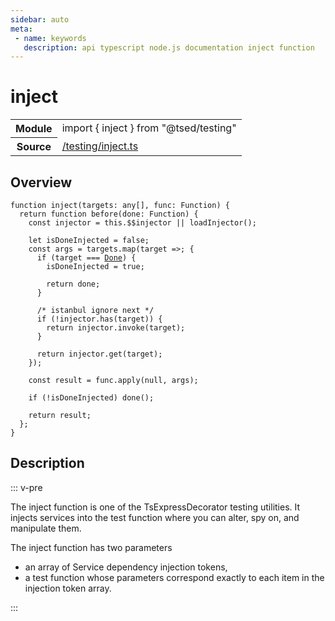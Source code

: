 ```yaml
---
sidebar: auto
meta:
 - name: keywords
   description: api typescript node.js documentation inject function
---
```

# inject <Badge text="Function" type="function"/>
<!-- Summary -->
<section class="symbol-info"><table class="is-full-width"><tbody><tr><th>Module</th><td><div class="lang-typescript"><span class="token keyword">import</span> { inject }&nbsp;<span class="token keyword">from</span>&nbsp;<span class="token string">"@tsed/testing"</span></div></td></tr><tr><th>Source</th><td><a href="https://github.com/Romakita/ts-express-decorators/blob/v4.30.2/src//testing/inject.ts#L0-L0">/testing/inject.ts</a></td></tr></tbody></table></section>

<!-- Overview -->
## Overview


<pre><code class="typescript-lang ">function <span class="token function">inject</span><span class="token punctuation">(</span>targets<span class="token punctuation">:</span> <span class="token keyword">any</span><span class="token punctuation">[</span><span class="token punctuation">]</span><span class="token punctuation">,</span> func<span class="token punctuation">:</span> Function<span class="token punctuation">)</span> <span class="token punctuation">{</span>
  return function <span class="token function">before</span><span class="token punctuation">(</span>done<span class="token punctuation">:</span> Function<span class="token punctuation">)</span> <span class="token punctuation">{</span>
    <span class="token keyword">const</span> injector<span class="token punctuation"> = </span>this.$$injector || <span class="token function">loadInjector</span><span class="token punctuation">(</span><span class="token punctuation">)</span><span class="token punctuation">;</span>

    <span class="token keyword">let</span> isDoneInjected<span class="token punctuation"> = </span>false<span class="token punctuation">;</span>
    <span class="token keyword">const</span> args<span class="token punctuation"> = </span>targets.<span class="token function">map</span><span class="token punctuation">(</span>target =&gt<span class="token punctuation">;</span> <span class="token punctuation">{</span>
      if <span class="token punctuation">(</span>target === <a href="/api/testing/Done.html"><span class="token">Done</span></a><span class="token punctuation">)</span> <span class="token punctuation">{</span>
        isDoneInjected<span class="token punctuation"> = </span>true<span class="token punctuation">;</span>

        return done<span class="token punctuation">;</span>
      <span class="token punctuation">}</span>

      /* istanbul ignore next */
      if <span class="token punctuation">(</span>!injector.<span class="token function">has</span><span class="token punctuation">(</span>target<span class="token punctuation">)</span><span class="token punctuation">)</span> <span class="token punctuation">{</span>
        return injector.<span class="token function">invoke</span><span class="token punctuation">(</span>target<span class="token punctuation">)</span><span class="token punctuation">;</span>
      <span class="token punctuation">}</span>

      return injector.<span class="token function">get</span><span class="token punctuation">(</span>target<span class="token punctuation">)</span><span class="token punctuation">;</span>
    <span class="token punctuation">}</span><span class="token punctuation">)</span><span class="token punctuation">;</span>

    <span class="token keyword">const</span> result<span class="token punctuation"> = </span>func.<span class="token function">apply</span><span class="token punctuation">(</span>null<span class="token punctuation">,</span> args<span class="token punctuation">)</span><span class="token punctuation">;</span>

    if <span class="token punctuation">(</span>!isDoneInjected<span class="token punctuation">)</span> <span class="token function">done</span><span class="token punctuation">(</span><span class="token punctuation">)</span><span class="token punctuation">;</span>

    return result<span class="token punctuation">;</span>
  <span class="token punctuation">}</span><span class="token punctuation">;</span>
<span class="token punctuation">}</span>
</code></pre>



<!-- Description -->
## Description

::: v-pre

The inject function is one of the TsExpressDecorator testing utilities.
It injects services into the test function where you can alter, spy on, and manipulate them.

The inject function has two parameters

* an array of Service dependency injection tokens,
* a test function whose parameters correspond exactly to each item in the injection token array.


:::